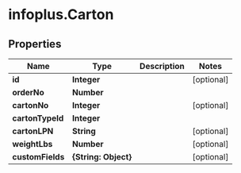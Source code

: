 # infoplus.Carton

## Properties
Name | Type | Description | Notes
------------ | ------------- | ------------- | -------------
**id** | **Integer** |  | [optional] 
**orderNo** | **Number** |  | 
**cartonNo** | **Integer** |  | [optional] 
**cartonTypeId** | **Integer** |  | 
**cartonLPN** | **String** |  | [optional] 
**weightLbs** | **Number** |  | [optional] 
**customFields** | **{String: Object}** |  | [optional] 


